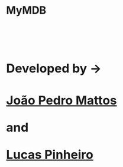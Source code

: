 <h1>MyMDB<h1/>
<br/>
  
<div>
 <h3>Developed by -><h3/> 
<span>
  <a href="https://github.com/jotapemattos/mymdb/edit/main/README.md">João Pedro Mattos<a/>
   <p>and<p/>
  <a href="https://github.com/LucasP1nheiro">Lucas Pinheiro<a/>  
<span/> 
 <div/>
